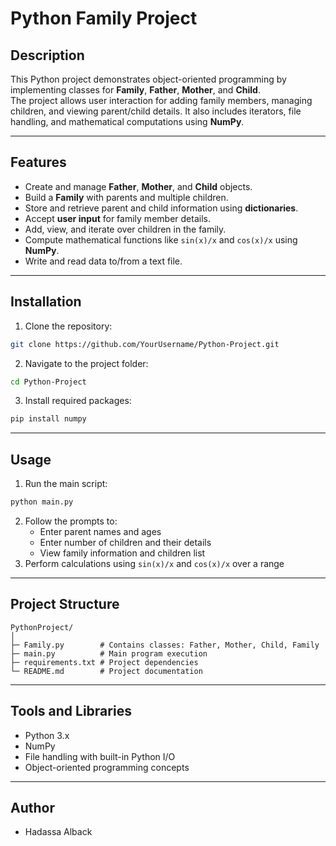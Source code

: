 # Python Family Project

## Description
This Python project demonstrates object-oriented programming by implementing classes for **Family**, **Father**, **Mother**, and **Child**.  
The project allows user interaction for adding family members, managing children, and viewing parent/child details. It also includes iterators, file handling, and mathematical computations using **NumPy**.

---

## Features
- Create and manage **Father**, **Mother**, and **Child** objects.
- Build a **Family** with parents and multiple children.
- Store and retrieve parent and child information using **dictionaries**.
- Accept **user input** for family member details.
- Add, view, and iterate over children in the family.
- Compute mathematical functions like `sin(x)/x` and `cos(x)/x` using **NumPy**.
- Write and read data to/from a text file.

---

## Installation
1. Clone the repository:
```bash
git clone https://github.com/YourUsername/Python-Project.git
```
2. Navigate to the project folder:
```bash
cd Python-Project
```
3. Install required packages:
```bash
pip install numpy
```

---

## Usage
1. Run the main script:
```bash
python main.py
```
2. Follow the prompts to:
   - Enter parent names and ages
   - Enter number of children and their details
   - View family information and children list
3. Perform calculations using `sin(x)/x` and `cos(x)/x` over a range

---

## Project Structure
```
PythonProject/
│
├─ Family.py        # Contains classes: Father, Mother, Child, Family
├─ main.py          # Main program execution
├─ requirements.txt # Project dependencies
└─ README.md        # Project documentation
```

---

## Tools and Libraries
- Python 3.x
- NumPy
- File handling with built-in Python I/O
- Object-oriented programming concepts

---

## Author
- Hadassa Alback
